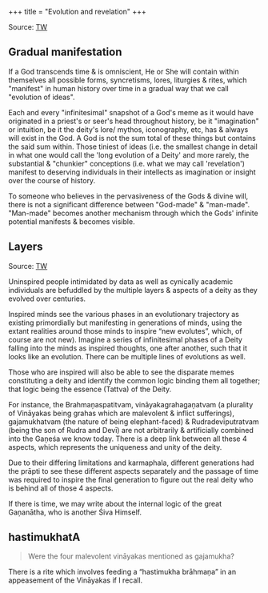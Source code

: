 +++
title = "Evolution and revelation"
+++

Source: [TW](https://twitter.com/GhorAngirasa/status/1578948326128394240/photo/2)

## Gradual manifestation
If a God transcends time & is omniscient, He or She will contain within themselves all possible forms, syncretisms, lores, liturgies & rites, which "manifest" in human history over time in a gradual way that we call "evolution of ideas". 

Each and every "infinitesimal" snapshot of a God's meme as it would have originated in a priest's or seer's head throughout history, be it "imagination" or intuition, be it the deity's lore/ mythos, iconography, etc, has & always will exist in the God. A God is not the sum total of these things but contains the said sum within. Those tiniest of ideas (i.e. the smallest change in detail in what one would call the 'long evolution of a Deity' and more rarely, the substantial & "chunkier" conceptions (i.e. what we may call 'revelation') manifest to deserving individuals in their intellects as imagination or insight over the course of history.

To someone who believes in the pervasiveness of the Gods & divine will, there is not a significant difference between "God-made" & "man-made". "Man-made" becomes another mechanism through which the Gods' infinite potential manifests & becomes visible.

## Layers 

Source: [TW](https://x.com/GhorAngirasa/status/1960951029937402151)

Uninspired people intimidated by data as well as cynically academic individuals are befuddled by the multiple layers & aspects of a deity as they evolved over centuries.

Inspired minds see the various phases in an evolutionary trajectory as existing primordially but manifesting in generations of minds, using the extant realities around those minds to inspire “new evolutes”, which, of course are not new). Imagine a series of infinitesimal phases of a Deity falling into the minds as inspired thoughts, one after another, such that it looks like an evolution. There can be multiple lines of evolutions as well.

Those who are inspired will also be able to see the disparate memes constituting a deity and identify the common logic binding them all together; that logic being the essence (Tattva) of the Deity.

For instance, the Brahmaņaspatitvam, vināyakagrahagaņatvam (a plurality of Vināyakas being grahas which are malevolent & inflict sufferings), gajamukhatvam (the nature of being elephant-faced) & Rudradevīputratvam (being the son of Rudra and Devī) are not arbitrarily & artificially combined into the Gaņeśa we know today. There is a deep link between all these 4 aspects, which represents the uniqueness and unity of the deity.

Due to their differing limitations and karmaphala, different generations had the prāpti to see these different aspects separately and the passage of time was required to inspire the final generation to figure out the real deity who is behind all of those 4 aspects.

If there is time, we may write about the internal logic of the great Gaņanātha, who is another Śiva Himself.

## hastimukhatA
> Were the four malevolent vināyakas mentioned as gajamukha?

There is a rite which involves feeding a “hastimukha brāhmaņa” in an appeasement of the Vināyakas if I recall. 

